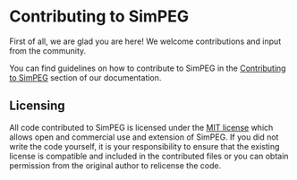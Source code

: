 # Contributing to SimPEG

First of all, we are glad you are here! We welcome contributions and input
from the community.

You can find guidelines on how to contribute to SimPEG in the [Contributing to
SimPEG](https://docs.simpeg.xyz/content/basic/contributing/index.html) section
of our documentation.


## Licensing

All code contributed to SimPEG is licensed under the [MIT license](LICENSE)
which allows open and commercial use and extension of SimPEG. If you did not
write the code yourself, it is your responsibility to ensure that the existing
license is compatible and included in the contributed files or you can obtain
permission from the original author to relicense the code.
